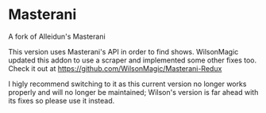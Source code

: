 # Masterani
A fork of Alleidun's Masterani

This version uses Masterani's API in order to find shows.
WilsonMagic updated this addon to use a scraper and implemented some other fixes too. 
Check it out at https://github.com/WilsonMagic/Masterani-Redux

I higly recommend switching to it as this current version no longer works properly and will no longer be maintained; Wilson's version is far ahead with its fixes so please use it instead.
